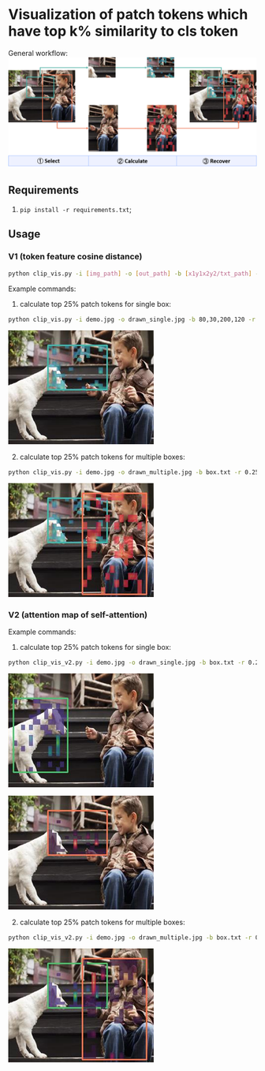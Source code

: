 # Visualization of patch tokens which have top k% similarity to cls token

General workflow:
![](materials/workflow.png)

## Requirements

1. `pip install -r requirements.txt`;

## Usage

### V1 (token feature cosine distance)

```bash
python clip_vis.py -i [img_path] -o [out_path] -b [x1y1x2y2/txt_path] -p [palette:("mako"/"rocket")] -r [top rate%] -a [blend alpha]
```

Example commands:

1. calculate top 25% patch tokens for single box:
```bash
python clip_vis.py -i demo.jpg -o drawn_single.jpg -b 80,30,200,120 -r 0.25 -p rocket
```

![](materials/drawn_single.jpg)

2. calculate top 25% patch tokens for multiple boxes:
```bash
python clip_vis.py -i demo.jpg -o drawn_multiple.jpg -b box.txt -r 0.25
```

![](materials/drawn_multiple.jpg)

### V2 (attention map of self-attention)

Example commands:

1. calculate top 25% patch tokens for single box:

```bash
python clip_vis_v2.py -i demo.jpg -o drawn_single.jpg -b box.txt -r 0.25 -p viridis
```

![](materials/drawn_single_v2.jpg)

![](materials/drawn_single_v2_2.jpg)

2. calculate top 25% patch tokens for multiple boxes:
```bash
python clip_vis_v2.py -i demo.jpg -o drawn_multiple.jpg -b box.txt -r 0.25
```

![](materials/drawn_multiple_v2.jpg)
